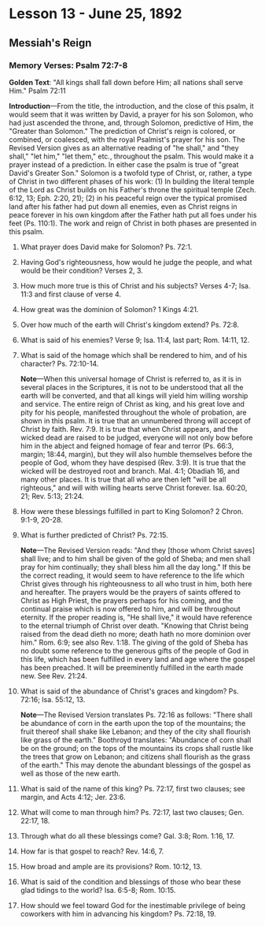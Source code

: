 # Lesson 13 - June 25, 1892

## Messiah's Reign

### Memory Verses: Psalm 72:7-8

**Golden Text**: "All kings shall fall down before Him; all nations shall serve Him." Psalm 72:11

**Introduction**—From the title, the introduction, and the close of this psalm, it would seem that it was written by David, a prayer for his son Solomon, who had just ascended the throne, and, through Solomon, predictive of Him, the "Greater than Solomon." The prediction of Christ's reign is colored, or combined, or coalesced, with the royal Psalmist's prayer for his son. The Revised Version gives as an alternative reading of "he shall," and "they shall," "let him," "let them," etc., throughout the psalm. This would make it a prayer instead of a prediction. In either case the psalm is true of "great David's Greater Son." Solomon is a twofold type of Christ, or, rather, a type of Christ in two different phases of his work: (1) In building the literal temple of the Lord as Christ builds on his Father's throne the spiritual temple (Zech. 6:12, 13; Eph. 2:20, 21); (2) in his peaceful reign over the typical promised land after his father had put down all enemies, even as Christ reigns in peace forever in his own kingdom after the Father hath put all foes under his feet (Ps. 110:1). The work and reign of Christ in both phases are presented in this psalm.

1. What prayer does David make for Solomon? Ps. 72:1.

2. Having God's righteousness, how would he judge the people, and what would be their condition? Verses 2, 3.

3. How much more true is this of Christ and his subjects? Verses 4-7; Isa. 11:3 and first clause of verse 4.

4. How great was the dominion of Solomon? 1 Kings 4:21.

5. Over how much of the earth will Christ's kingdom extend? Ps. 72:8.

6. What is said of his enemies? Verse 9; Isa. 11:4, last part; Rom. 14:11, 12.

7. What is said of the homage which shall be rendered to him, and of his character? Ps. 72:10-14.

   **Note**—When this universal homage of Christ is referred to, as it is in several places in the Scriptures, it is not to be understood that all the earth will be converted, and that all kings will yield him willing worship and service. The entire reign of Christ as king, and his great love and pity for his people, manifested throughout the whole of probation, are shown in this psalm. It is true that an unnumbered throng will accept of Christ by faith. Rev. 7:9. It is true that when Christ appears, and the wicked dead are raised to be judged, everyone will not only bow before him in the abject and feigned homage of fear and terror (Ps. 66:3, margin; 18:44, margin), but they will also humble themselves before the people of God, whom they have despised (Rev. 3:9). It is true that the wicked will be destroyed root and branch. Mal. 4:1; Obadiah 16, and many other places. It is true that all who are then left "will be all righteous," and will with willing hearts serve Christ forever. Isa. 60:20, 21; Rev. 5:13; 21:24.

8. How were these blessings fulfilled in part to King Solomon? 2 Chron. 9:1-9, 20-28.

9. What is further predicted of Christ? Ps. 72:15.

   **Note**—The Revised Version reads: "And they [those whom Christ saves] shall live; and to him shall be given of the gold of Sheba; and men shall pray for him continually; they shall bless him all the day long." If this be the correct reading, it would seem to have reference to the life which Christ gives through his righteousness to all who trust in him, both here and hereafter. The prayers would be the prayers of saints offered to Christ as High Priest, the prayers perhaps for his coming, and the continual praise which is now offered to him, and will be throughout eternity. If the proper reading is, "He shall live," it would have reference to the eternal triumph of Christ over death. "Knowing that Christ being raised from the dead dieth no more; death hath no more dominion over him." Rom. 6:9; see also Rev. 1:18. The giving of the gold of Sheba has no doubt some reference to the generous gifts of the people of God in this life, which has been fulfilled in every land and age where the gospel has been preached. It will be preeminently fulfilled in the earth made new. See Rev. 21:24.

10. What is said of the abundance of Christ's graces and kingdom? Ps. 72:16; Isa. 55:12, 13.

    **Note**—The Revised Version translates Ps. 72:16 as follows: "There shall be abundance of corn in the earth upon the top of the mountains; the fruit thereof shall shake like Lebanon; and they of the city shall flourish like grass of the earth." Boothroyd translates: "Abundance of corn shall be on the ground; on the tops of the mountains its crops shall rustle like the trees that grow on Lebanon; and citizens shall flourish as the grass of the earth." This may denote the abundant blessings of the gospel as well as those of the new earth.

11. What is said of the name of this king? Ps. 72:17, first two clauses; see margin, and Acts 4:12; Jer. 23:6.

12. What will come to man through him? Ps. 72:17, last two clauses; Gen. 22:17, 18.

13. Through what do all these blessings come? Gal. 3:8; Rom. 1:16, 17.

14. How far is that gospel to reach? Rev. 14:6, 7.

15. How broad and ample are its provisions? Rom. 10:12, 13.

16. What is said of the condition and blessings of those who bear these glad tidings to the world? Isa. 6:5-8; Rom. 10:15.

17. How should we feel toward God for the inestimable privilege of being coworkers with him in advancing his kingdom? Ps. 72:18, 19.